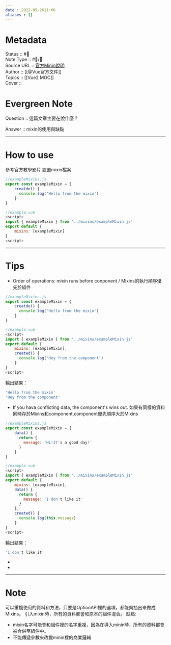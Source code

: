 ```yaml
---
date : 2022-05-2611:06
aliases : []
---
```

# Metadata
Status :: #🌱 <br>
Note Type :: #📨/📝 <br>
Source URL :: [官方Minin說明](https://v3.cn.vuejs.org/guide/mixins.html#%E5%85%A8%E5%B1%80-mixin) <br>
Author :: [[@Vue官方文件]]<br>
Topics :: [[Vue2 MOC]]<br>
Cover ::

# Evergreen Note

Question :: 這篇文章主要在說什麼 ?

Answer :: mixin的使用與缺點

---

# How to use
參考官方教學影片[]()
設置mixin檔案
```js
//exampleMixins.js
export const exampleMixin = {
	creatde() {
	  console.log('Hello from the mixin')
	}
}

```
```js
//example.vue
<script>
import { exampleMixin } from '../mixins/exampleMixin.js'
export default {
	mixins: [exampleMixin]
}
<script>
```

---
# Tips
- Order of operations: mixin runs before conponent  / Mixins的執行順序優先於組件
```js
//exampleMixins.js
export const exampleMixin = {
	creatde() {
	  console.log('Hello from the mixin')
	}
}

```
```js
//example.vue
<script>
import { exampleMixin } from '../mixins/exampleMixin.js'
export default {
	mixins: [exampleMixin],
	created() {
	  console.log('Hey from the component')
	}
}
<script>
```
輸出結果：
```js
'Hello from the mixin'
'Hey from the component'
```
- If you hava conflicting data, the component's wins out. 如果有同樣的資料同時存於Mixins和component,component優先順序大於Mixins
```js
//exampleMixins.js
export const exampleMixin = {
	data() {
	  return {
	  	message: 'Hi!It's a good day!'
	  }
	}
}
```
```js
//example.vue
<script>
import { exampleMixin } from '../mixins/exampleMixin.js'
export default {
	mixins: [exampleMixin],
	data() {
	  return {
	    message: 'I don't like it'
	  }
	},
	created() {
	  console.log(this.message)
	}
}
<script>
```
輸出結果：
```js
'I don't like it'
```
- 
- 

---

# Note
可以重複使用的資料和方法，只要是OptionAPI裡的選項，都能夠抽出來做成Mixins。
引入mixin時，所有的資料都會和原本的組件混合。
缺點:
- mixin名字可能會和組件裡的名字重複，因為在導入minin時，所有的資料都會被合併至組件中。
- 不能傳遞參數來改變minin裡的商業邏輯